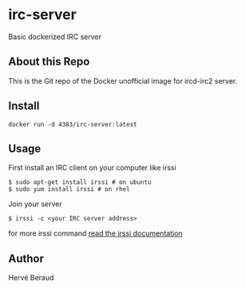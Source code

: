 # irc-server
Basic dockerized IRC server

## About this Repo
This is the Git repo of the Docker unofficial image for ircd-irc2 server.

## Install
```shell
docker run -d 4383/irc-server:latest
```

## Usage
First install an IRC client on your computer like irssi

```shell
$ sudo apt-get install irssi # on ubuntu
$ sudo yum install irssi # on rhel
```

Join your server

```shell
$ irssi -c <your IRC server address>
```

for more irssi command [read the irssi documentation](https://irssi.org/documentation/startup/)

## Author
Hervé Beraud
